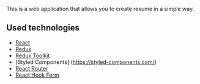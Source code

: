 This is a web application that allows you to create resume in a simple way.

## Used technologies

- [React](https://reactjs.org/)
- [Redux](https://redux.js.org/)
- [Redux Toolkit](https://redux-toolkit.js.org/)
- [Styled Components] (https://styled-components.com/)
- [React Router](https://reactrouter.com/)
- [React Hook Form](https://react-hook-form.com/)
